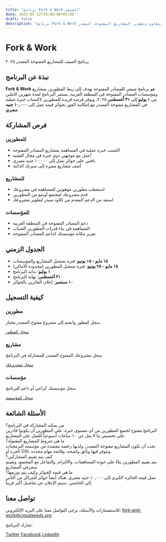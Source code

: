 ```yaml
---
title: "برنامج Fork & Work الصيفي"
date: 2025-05-12T10:00:00+03:00
draft: false
description: "برنامج Fork & Work الصيفي - فرصة للمطورين والمشاريع والمؤسسات للتعاون وتطوير المشاريع المفتوحة المصدر"
---
```


<div class="program-banner">
  <div class="banner-icons">
    <div class="icon-circle"><i class="fas fa-code-branch"></i></div>
    <div class="icon-circle"><i class="fas fa-laptop-code"></i></div>
    <div class="icon-circle"><i class="fas fa-sun"></i></div>
    <div class="icon-circle"><i class="fas fa-water"></i></div>
  </div>
  <div class="banner-text">
    <h1>Fork & Work</h1>
    <p>برنامج الصيف للمشاريع المفتوحة المصدر ٢٠٢٥</p>
  </div>
</div>

## نبذة عن البرنامج

**Fork & Work** هو برنامج صيفي للمصادر المفتوحة يهدف إلى ربط المطورين بمشاريع ومؤسسات المصادر المفتوحة في المنطقة العربية. يستمر البرنامج لمدة شهرين كاملين من **١ يوليو** إلى **٣١ أغسطس** ٢٠٢٥، ويوفر فرصة فريدة للمطورين لاكتساب خبرة عملية في المشاريع مفتوحة المصدر مع إمكانية الفوز بجوائز قيمة تصل إلى **١٠,٠٠٠ جنيه مصري**.

## فرص المشاركة

### للمطورين
* اكتسب خبرة عملية في المساهمة بمشاريع المصادر المفتوحة
* أعمل مع موجهين ذوي خبرة في مجال التقنية
* نافس على جوائز تصل إلى ١٠,٠٠٠ جنيه مصري
* أضف مشاريع مميزة إلى سيرتك الذاتية

### للمشاريع
* استقطب مطورين موهوبين للمساهمة في مشروعك
* قدم مشروعك لمجتمع أوسع من المطورين
* استفد من الدعم المقدم من كلاود سيدز لتطوير مشروعك

### للمؤسسات
* دعم المصادر المفتوحة في المنطقة العربية
* المساهمة في بناء قدرات المطورين الشباب
* تعزيز مكانة مؤسستك كداعم للمصادر المفتوحة

## الجدول الزمني

* **١٥ مايو - ١٥ يونيو**: فترة تسجيل المشاريع والمؤسسات
* **١٥ مايو - ٢٥ يونيو**: فترة تسجيل المطورين (محدودة الأماكن)
* **١ يوليو**: بداية البرنامج
* **٣١ أغسطس**: نهاية البرنامج
* **١٠ سبتمبر**: إعلان الفائزين بالجوائز

## كيفية التسجيل

<div class="registration-cards">
<div class="reg-card">
<h3><i class="fas fa-user-check"></i> مطورين</h3>
<p>سجل كمطور وانضم إلى مشروع مفتوح المصدر مختار</p>
<a href="https://forms.gle/developer-registration" class="btn-primary" target="_blank"><i class="fas fa-sign-in-alt"></i> سجل كمطور</a>
</div>

<div class="reg-card">
<h3><i class="fas fa-code-branch"></i> مشاريع</h3>
<p>سجل مشروعك المفتوح المصدر للمشاركة في البرنامج</p>
<a href="https://forms.gle/project-registration" class="btn-primary" target="_blank"><i class="fas fa-plus-circle"></i> سجل مشروعك</a>
</div>

<div class="reg-card">
<h3><i class="fas fa-building"></i> مؤسسات</h3>
<p>سجل مؤسستك كراعي أو داعم للبرنامج</p>
<a href="https://forms.gle/org-registration" class="btn-primary" target="_blank"><i class="fas fa-handshake"></i> سجل كمؤسسة</a>
</div>
</div>

## الأسئلة الشائعة

<div class="faq-section">
<div class="faq-item">
<div class="faq-question"><i class="fas fa-question-circle"></i> من يمكنه المشاركة في البرنامج؟</div>
<div class="faq-answer">
البرنامج مفتوح لجميع المطورين من أي مستوى خبرة. على المطورين أن يكونوا قادرين على تخصيص ما لا يقل عن ١٠ ساعات أسبوعياً للعمل على المشاريع.
</div>
</div>

<div class="faq-item">
<div class="faq-question"><i class="fas fa-question-circle"></i> ما هي شروط المشاريع المقبولة؟</div>
<div class="faq-answer">
يجب أن تكون المشاريع مفتوحة المصدر، ولديها رخصة معتمدة من مؤسسة البرمجيات الحرة أو OSI، وتتوفر فيها وثائق واضحة، وقائمة مهام محددة.
</div>
</div>

<div class="faq-item">
<div class="faq-question"><i class="fas fa-question-circle"></i> كيف يتم تقييم المشاركين؟</div>
<div class="faq-answer">
يتم تقييم المطورين بناءً على جودة المساهمات، والالتزام، والتفاعل مع المجتمع، وتقييم مشرفي المشاريع.
</div>
</div>

<div class="faq-item">
<div class="faq-question"><i class="fas fa-question-circle"></i> ما هي قيمة الجوائز وكيف يتم توزيعها؟</div>
<div class="faq-answer">
تصل قيمة الجائزة الكبرى إلى ١٠,٠٠٠ جنيه مصري. هناك أيضاً جوائز للمراكز من الثاني إلى الخامس. سيتم الإعلان عن تفاصيل أكثر قريباً.
</div>
</div>
</div>

## تواصل معنا

للاستفسارات والأسئلة، يرجى التواصل معنا على البريد الإلكتروني: <a href="mailto:fork-and-work@cloudseeds.org"><i class="fas fa-envelope"></i> fork-and-work@cloudseeds.org</a>

<div class="social-share">
    <p><i class="fas fa-share-alt"></i> شارك البرنامج:</p>
    <a href="https://twitter.com/intent/tweet?text=انضم إلى برنامج Fork %26 Work الصيفي من كلاود سيدز&url=https://cloudseeds-mena.org/community/fork-and-work/" target="_blank" class="social-btn twitter"><i class="fab fa-twitter"></i> Twitter</a>
    <a href="https://www.facebook.com/sharer/sharer.php?u=https://cloudseeds-mena.org/community/fork-and-work/" target="_blank" class="social-btn facebook"><i class="fab fa-facebook-f"></i> Facebook</a>
    <a href="https://www.linkedin.com/shareArticle?mini=true&url=https://cloudseeds-mena.org/community/fork-and-work/&title=Fork %26 Work - برنامج الصيف البرمجي من كلاود سيدز" target="_blank" class="social-btn linkedin"><i class="fab fa-linkedin-in"></i> LinkedIn</a>
</div>

<script src="/js/fork-and-work.js"></script>